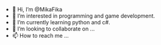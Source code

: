 - 👋 Hi, I’m @MikaFika
- 👀 I’m interested in programming and game development. 
- 🌱 I’m currently learning python and c#. 
- 💞️ I’m looking to collaborate on ...
- 📫 How to reach me ...

<!---
MikaFika/MikaFika is a ✨ special ✨ repository because its `README.md` (this file) appears on your GitHub profile.
You can click the Preview link to take a look at your changes.
--->

